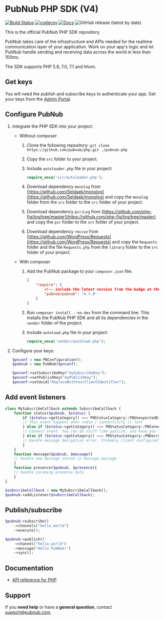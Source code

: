 # PubNub PHP SDK (V4)

[![Build Status](https://travis-ci.com/pubnub/php.svg?branch=master)](https://travis-ci.com/pubnub/php)
[![codecov](https://codecov.io/gh/pubnub/php/branch/master/graph/badge.svg)](https://codecov.io/gh/pubnub/php)
[![Docs](https://img.shields.io/badge/docs-online-blue.svg)](https://www.pubnub.com/docs/php/pubnub-php-sdk)
![GitHub release (latest by date)](https://img.shields.io/github/v/release/pubnub/php)

This is the official PubNub PHP SDK repository.

PubNub takes care of the infrastructure and APIs needed for the realtime communication layer of your application. Work on your app's logic and let PubNub handle sending and receiving data across the world in less than 100ms.

The SDK supports PHP 5.6, 7.0, 7.1 and hhvm.

## Get keys

You will need the publish and subscribe keys to authenticate your app. Get your keys from the [Admin Portal](https://dashboard.pubnub.com/login).

## Configure PubNub

1. Integrate the PHP SDK into your project:

   * Without composer

     1. Clone the following repository: `git clone https://github.com/pubnub/php.git ./pubnub-php`
     2. Copy the `src` folder to your project.
     3. Include `autoloader.php` file in your project:

         ```php
         require_once('src/autoloader.php');
         ```

     4. Download dependency `monolog` from [https://github.com/Seldaek/monolog](https://github.com/Seldaek/monolog) and copy the `monolog` folder from the `src` folder to the `src` folder of your project.
     5. Download dependency `psr/Log` from [https://github.com/php-fig/log/tree/master](https://github.com/php-fig/log/tree/master) and copy the `psr` folder to the `src` folder of your project.
     6. Download dependency `rmccue` from [https://github.com/WordPress/Requests](https://github.com/WordPress/Requests) and copy the `Requests` folder and the file `Requests.php` from the `library` folder to the `src` folder of your project.

   * With composer

     1. Add the PubNub package to your `composer.json` file:

         ```json
         {
             "require": {
                 <!-- include the latest version from the badge at the top -->
                 "pubnub/pubnub": "4.7.0"
             }
         }
         ```

     2. Run `composer install --no-dev‌` from the command line. This installs the PubNub PHP SDK and all its dependencies in the `vendor` folder of the project.

     3. Include `autoload.php` file in your project:

         ```php
         require_once('vendor/autoload.php');‌
         ```


2. Configure your keys:

    ```php
    $pnconf = new PNConfiguration();
    $pubnub = new PubNub($pnconf);

    $pnconf->setSubscribeKey("mySubscribeKey");
    $pnconf->setPublishKey("myPublishKey");
    $pnconf->setUuid("ReplaceWithYourClientIdentifier");
    ```

## Add event listeners

```php
class MySubscribeCallback extends SubscribeCallback {
    function status($pubnub, $status) {
        if ($status->getCategory() === PNStatusCategory::PNUnexpectedDisconnectCategory) {
        // This event happens when radio / connectivity is lost
        } else if ($status->getCategory() === PNStatusCategory::PNConnectedCategory){
        // Connect event. You can do stuff like publish, and know you'll get it // Or just use the connected event to confirm you are subscribed for // UI / internal notifications, etc
        } else if ($status->getCategory() === PNStatusCategory::PNDecryptionErrorCategory){
        // Handle message decryption error. Probably client configured to // encrypt messages and on live data feed it received plain text.
        }
    }
    function message($pubnub, $message){
    // Handle new message stored in message.message
    }
    function presence($pubnub, $presence){
    // handle incoming presence data
    }
}

$subscribeCallback = new MySubscribeCallback();
$pubnub->addListener($subscribeCallback);
```

## Publish/subscribe

```php
$pubnub->subscribe()
    ->channels("hello_world")
    ->execute();

$pubnub->publish()
    ->channel("hello_world")
    ->message("Hello PubNub!")
    ->sync();
```

## Documentation

* [API reference for PHP ](https://www.pubnub.com/docs/sdks/php)


## Support

If you **need help** or have a **general question**, contact support@pubnub.com.
